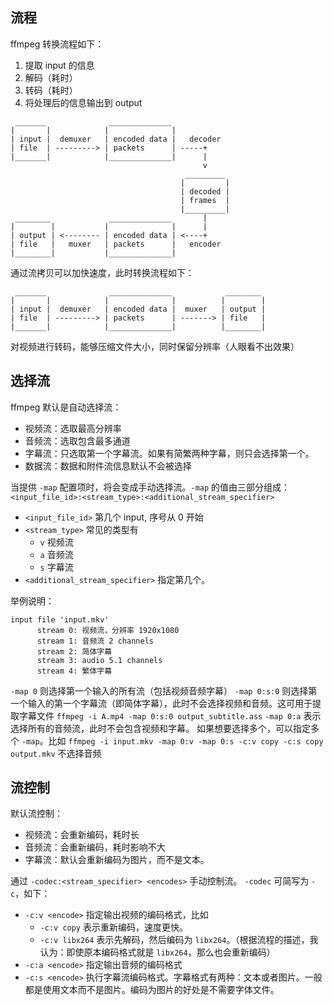 ## 流程

ffmpeg 转换流程如下：
1. 提取 input 的信息
2. 解码（耗时）
3. 转码（耗时）
4. 将处理后的信息输出到 output
```
 _______              ______________
|       |            |              |
| input |  demuxer   | encoded data |   decoder
| file  | ---------> | packets      | -----+
|_______|            |______________|      |
                                           v
                                       _________
                                      |         |
                                      | decoded |
                                      | frames  |
                                      |_________|
 ________             ______________       |
|        |           |              |      |
| output | <-------- | encoded data | <----+
| file   |   muxer   | packets      |   encoder
|________|           |______________|
```

通过流拷贝可以加快速度，此时转换流程如下：
```
 _______              ______________            ________
|       |            |              |          |        |
| input |  demuxer   | encoded data |  muxer   | output |
| file  | ---------> | packets      | -------> | file   |
|_______|            |______________|          |________|
```

对视频进行转码，能够压缩文件大小，同时保留分辨率（人眼看不出效果）

## 选择流

ffmpeg 默认是自动选择流：
- 视频流：选取最高分辨率
- 音频流：选取包含最多通道
- 字幕流：只选取第一个字幕流。如果有简繁两种字幕，则只会选择第一个。
- 数据流：数据和附件流信息默认不会被选择

当提供 `-map` 配置项时，将会变成手动选择流。`-map` 的值由三部分组成：`<input_file_id>:<stream_type>:<additional_stream_specifier>`
- `<input_file_id>` 第几个 input, 序号从 0 开始
- `<stream_type>` 常见的类型有
    - `v` 视频流
    - `a` 音频流
    - `s` 字幕流
- `<additional_stream_specifier>` 指定第几个。

举例说明：
```
input file 'input.mkv'
      stream 0: 视频流，分辨率 1920x1080
      stream 1: 音频流 2 channels
      stream 2: 简体字幕
      stream 3: audio 5.1 channels
      stream 4: 繁体字幕
```

`-map 0` 则选择第一个输入的所有流（包括视频音频字幕）
`-map 0:s:0` 则选择第一个输入的第一个字幕流（即简体字幕），此时不会选择视频和音频。这可用于提取字幕文件 `ffmpeg -i A.mp4 -map 0:s:0 output_subtitle.ass`
`-map 0:a` 表示选择所有的音频流，此时不会包含视频和字幕。
如果想要选择多个，可以指定多个 `-map`。比如 `ffmpeg -i input.mkv -map 0:v -map 0:s -c:v copy -c:s copy output.mkv` 不选择音频

## 流控制

默认流控制：
- 视频流：会重新编码，耗时长
- 音频流：会重新编码，耗时影响不大
- 字幕流：默认会重新编码为图片，而不是文本。

通过 `-codec:<stream_specifier> <encodes>` 手动控制流。 `-codec` 可简写为 `-c`，如下：
- `-c:v <encode>` 指定输出视频的编码格式，比如
    - `-c:v copy` 表示重新编码，速度更快。
    - `-c:v libx264` 表示先解码，然后编码为 `libx264`。（根据流程的描述，我认为：即使原本编码格式就是 `libx264`，那么也会重新编码）
- `-c:a <encode>` 指定输出音频的编码格式
- `-c:s <encode>` 执行字幕流编码格式。字幕格式有两种：文本或者图片。一般都是使用文本而不是图片。编码为图片的好处是不需要字体文件。
